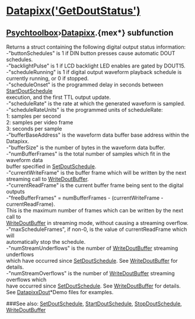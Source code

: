 # [Datapixx('GetDoutStatus')](Datapixx-GetDoutStatus) 
## [Psychtoolbox](Pyschtoolbox)&#8250;[Datapixx](Datapixx).{mex*} subfunction


Returns a struct containing the following digital output status information:  
-"buttonSchedules" is 1 if DIN button presses cause automatic DOUT schedules.  
-"backlightPulse" is 1 if LCD backlight LED enables are gated by DOUT15.  
-"scheduleRunning" is 1 if digital output waveform playback schedule is  
currently running, or 0 if stopped.  
-"scheduleOnset" is the programmed delay in seconds between [StartDoutSchedule](StartDoutSchedule)  
execution, and the first TTL output update.  
-"scheduleRate" is the rate at which the generated waveform is sampled.  
-"scheduleRateUnits" is the programmed units of scheduleRate:  
   1: samples per second  
   2: samples per video frame  
   3: seconds per sample  
-"bufferBaseAddress" is the waveform data buffer base address within the  
Datapixx.  
-"bufferSize" is the number of bytes in the waveform data buffer.  
-"numBufferFrames" is the total number of samples which fit in the waveform data  
buffer specified in [SetDoutSchedule](SetDoutSchedule).  
-"currentWriteFrame" is the buffer frame which will be written by the next  
streaming call to [WriteDoutBuffer](WriteDoutBuffer).  
-"currentReadFrame" is the current buffer frame being sent to the digital  
outputs  
-"freeBufferFrames" = numBufferFrames - (currentWriteFrame - currentReadFrame).  
This is the maximum number of frames which can be written by the next call to  
[WriteDoutBuffer](WriteDoutBuffer) in streaming mode, without causing a streaming overflow.  
-"maxScheduleFrames", if non-0, is the value of currentReadFrame which will  
automatically stop the schedule.  
-"numStreamUnderflows" is the number of [WriteDoutBuffer](WriteDoutBuffer) streaming underflows  
which have occurred since [SetDoutSchedule](SetDoutSchedule). See [WriteDoutBuffer](WriteDoutBuffer) for details.  
-"numStreamOverflows" is the number of [WriteDoutBuffer](WriteDoutBuffer) streaming overflows which  
have occurred since [SetDoutSchedule](SetDoutSchedule). See [WriteDoutBuffer](WriteDoutBuffer) for details.  
See [DatapixxDout](DatapixxDout)\*Demo files for examples.  
  


###See also:
[SetDoutSchedule](Datapixx-SetDoutSchedule), [StartDoutSchedule](Datapixx-StartDoutSchedule), [StopDoutSchedule](Datapixx-StopDoutSchedule), [WriteDoutBuffer](Datapixx-WriteDoutBuffer)
